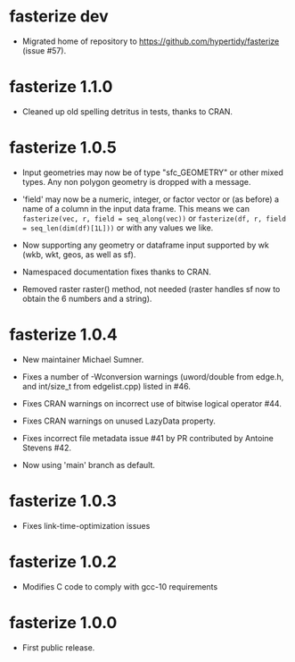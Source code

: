 # fasterize dev

* Migrated home of repository to https://github.com/hypertidy/fasterize (issue #57). 

# fasterize 1.1.0

* Cleaned up old spelling detritus in tests, thanks to CRAN. 

# fasterize 1.0.5

* Input geometries may now be of type "sfc_GEOMETRY" or other mixed types. Any non polygon
 geometry is dropped with a message. 
 
* 'field' may now be a numeric, integer, or factor vector or (as before) a name of a column in 
  the input data frame. This means we can `fasterize(vec, r, field = seq_along(vec))` or
  `fasterize(df, r, field = seq_len(dim(df)[1L]))` or with any values we like. 

* Now supporting any geometry or dataframe input supported by wk (wkb, wkt, geos, as well as sf). 

* Namespaced documentation fixes thanks to CRAN. 

* Removed raster raster() method, not needed (raster handles sf now to obtain the 6 numbers and a string). 

# fasterize 1.0.4

* New maintainer Michael Sumner. 

* Fixes a number of -Wconversion warnings (uword/double from edge.h, and int/size_t from edgelist.cpp) listed in #46. 

* Fixes CRAN warnings on incorrect use of bitwise logical operator #44. 

* Fixes CRAN warnings on unused LazyData property. 

* Fixes incorrect file metadata issue #41 by PR contributed by Antoine Stevens #42. 

* Now using 'main' branch as default. 

# fasterize 1.0.3

* Fixes link-time-optimization issues

# fasterize 1.0.2

* Modifies C code to comply with gcc-10 requirements

# fasterize 1.0.0

* First public release.
